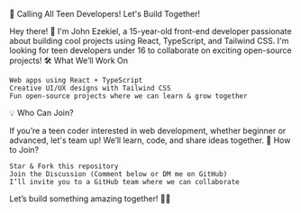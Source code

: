 🚀 Calling All Teen Developers! Let's Build Together!

Hey there! 👋 I'm John Ezekiel, a 15-year-old front-end developer passionate about building cool projects using React, TypeScript, and Tailwind CSS. I'm looking for teen developers under 16 to collaborate on exciting open-source projects!
🛠 What We’ll Work On

    Web apps using React + TypeScript
    Creative UI/UX designs with Tailwind CSS
    Fun open-source projects where we can learn & grow together

💡 Who Can Join?

If you’re a teen coder interested in web development, whether beginner or advanced, let's team up! We’ll learn, code, and share ideas together.
📌 How to Join?

    Star & Fork this repository
    Join the Discussion (Comment below or DM me on GitHub)
    I’ll invite you to a GitHub team where we can collaborate

Let’s build something amazing together! 🚀🔥
